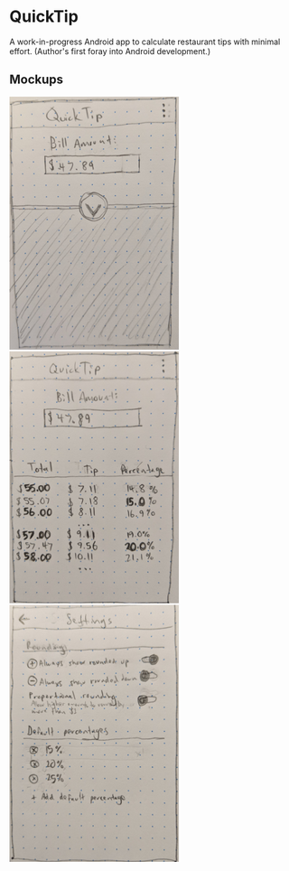 # QuickTip

A work-in-progress Android app to calculate restaurant tips with minimal effort. (Author's first foray into Android development.)

## Mockups

<img alt="Mockup: Enter bill amount" src="mockups/bill-amount.jpg" width="300"/>
<img alt="Mockup: Show tips" src="mockups/bill-amount-with-tips.jpg" width="300"/>
<img alt="Mockup: Settings" src="mockups/settings.jpg" width="300"/>
